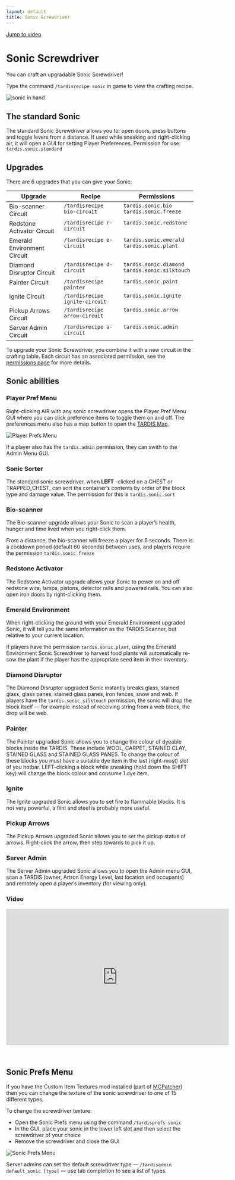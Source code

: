 ```yaml
---
layout: default
title: Sonic Screwdriver
---
```


[Jump to video](#video)

# Sonic Screwdriver

You can craft an upgradable Sonic Screwdriver!

Type the command `/tardisrecipe sonic` in game to view the crafting recipe.

![sonic in hand](images/docs/sonicinhand.jpg)

## The standard Sonic

The standard Sonic Screwdriver allows you to: open doors, press buttons and toggle levers from a distance. If used while sneaking and right-clicking air, it will open a GUI for setting Player Preferences. Permission for use: `tardis.sonic.standard`

## Upgrades

There are 6 upgrades that you can give your Sonic:

<style type="text/css">
td{vertical-align:top;}
</style>

| Upgrade | Recipe | Permissions |
| --- | --- | --- |
| Bio-scanner Circuit | `/tardisrecipe bio-circuit` | `tardis.sonic.bio`<br>`tardis.sonic.freeze` |
| Redstone Activator Circuit | `/tardisrecipe r-circuit` | `tardis.sonic.redstone` |
| Emerald Environment Circuit | `/tardisrecipe e-circuit` | `tardis.sonic.emerald`<br>`tardis.sonic.plant` |
| Diamond Disruptor Circuit | `/tardisrecipe d-circuit` | `tardis.sonic.diamond`<br>`tardis.sonic.silktouch` |
| Painter Circuit | `/tardisrecipe painter` | `tardis.sonic.paint` |
| Ignite Circuit | `/tardisrecipe ignite-circuit` | `tardis.sonic.ignite` |
| Pickup Arrows Circuit | `/tardisrecipe arrow-circuit` | `tardis.sonic.arrow` |
| Server Admin Circuit | `/tardisrecipe a-circuit` | `tardis.sonic.admin` |

To upgrade your Sonic Screwdriver, you combine it with a new circuit in the crafting table. Each circuit has an associated permission, see the [permissions page](permissions.html) for more details.

## Sonic abilities

### Player Pref Menu

Right-clicking AIR with any sonic screwdriver opens the Player Pref Menu GUI where you can click preference items to toggle them on and off. The preferences menu also has a map button to open the [TARDIS Map](map.html).

![Player Prefs Menu](images/docs/player_prefs_custom.jpg)

If a player also has the `tardis.admin` permission, they can swith to the Admin Menu GUI.

### Sonic Sorter

The standard sonic screwdriver, when **LEFT** -clicked on a CHEST or TRAPPED\_CHEST, can sort the container’s contents by order of the block type and damage value. The permission for this is `tardis.sonic.sort`

### Bio-scanner

The Bio-scanner upgrade allows your Sonic to scan a player’s health, hunger and time lived when you right-click them.

From a distance, the bio-scanner will freeze a player for 5 seconds. There is a cooldown period (default 60 seconds) between uses, and players require the permission `tardis.sonic.freeze`

### Redstone Activator

The Redstone Activator upgrade allows your Sonic to power on and off redstone wire, lamps, pistons, detector rails and powered rails. You can also open iron doors by right-clicking them.

### Emerald Environment

When right-clicking the ground with your Emerald Environment upgraded Sonic, it will tell you the same information as the TARDIS Scanner, but relative to your current location.

If players have the permission `tardis.sonic.plant`, using the Emerald Environment Sonic Screwdriver to harvest food plants will automatically re-sow the plant if the player has the appropriate seed item in their inventory.

### Diamond Disruptor

The Diamond Disruptor upgraded Sonic instantly breaks glass, stained glass, glass panes, stained glass panes, iron fences, snow and web. If players have the `tardis.sonic.silktouch` permission, the sonic will drop the block itself — for example instead of receiving string from a web block, the drop will be web.

### Painter

The Painter upgraded Sonic allows you to change the colour of dyeable blocks inside the TARDIS. These include WOOL, CARPET, STAINED CLAY, STAINED GLASS and STAINED GLASS PANES. To change the colour of these blocks you must have a suitable dye item in the last (right-most) slot of you hotbar. LEFT-clicking a block while sneaking (hold down the SHIFT key) will change the block colour and consume 1 dye item.

### Ignite

The Ignite upgraded Sonic allows you to set fire to flammable blocks. It is not very powerful, a flint and steel is probably more useful.

### Pickup Arrows

The Pickup Arrows upgraded Sonic allows you to set the pickup status of arrows. Right-click the arrow, then step towards to pick it up.

### Server Admin

The Server Admin upgraded Sonic allows you to open the Admin menu GUI, scan a TARDIS (owner, Artron Energy Level, last location and occupants) and remotely open a player’s inventory (for viewing only).

### Video
<iframe src="https://player.vimeo.com/video/82537488" width="600" height="366" frameborder="0" webkitallowfullscreen mozallowfullscreen allowfullscreen></iframe>

&nbsp;

## Sonic Prefs Menu

If you have the Custom Item Textures mod installed (part of [MCPatcher](optifine.html)) then you can change the texture of the sonic screwdriver to one of 15 different types.

To change the screwdriver texture:

- Open the Sonic Prefs menu using the command `/tardisprefs sonic`
- In the GUI, place your sonic in the lower left slot and then select the screwdriver of your choice
- Remove the screwdriver and close the GUI

![Sonic Prefs Menu](images/docs/sonic_prefs_menu.jpg)

Server admins can set the default screwdriver type — `/tardisadmin default_sonic [type]` — use tab completion to see a list of types.
